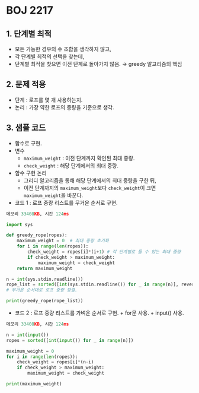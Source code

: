 # BOJ 2217



## 1. 단계별 최적

* 모든 가능한 경우의 수 조합을 생각하지 않고,
* 각 단계별 최적의 선택을 찾는데,
* 단계별 최적을 찾으면 이전 단계로 돌아가지 않음. → greedy 알고리즘의 핵심 



## 2. 문제 적용

* 단계 : 로프를 몇 개 사용하는지.
* 논리 : 가장 약한 로프의 중량을 기준으로 생각.



## 3.  샘플 코드

* 함수로 구현.
* 변수
  * `maximum_weight`  : 이전 단계까지 확인된 최대 중량.
  * `check_weight` : 해당 단계에서의 최대 중량.
* 함수 구현 논리
  * 그리디 알고리즘을 통해 해당 단계에서의 최대 중량을 구한 뒤,
  * 이전 단계까지의 `maximum_weight`보다 `check_weight`이 크면  `maximum_weight`을 바꾼다.
* 코드 1 : 로프 중량 리스트를 무거운 순서로 구현.

```python
메모리 33408KB, 시간 124ms

import sys

def greedy_rope(ropes):
    maximum_weight = 0  # 최대 중량 초기화
    for i in range(len(ropes)):
        check_weight = ropes[i]*(i+1) # 각 단계별로 들 수 있는 최대 중량
        if check_weight > maximum_weight:
            maximum_weight = check_weight
    return maximum_weight

n = int(sys.stdin.readline())
rope_list = sorted([int(sys.stdin.readline()) for _ in range(n)], reverse = True) 
# 무거운 순서대로 로프 중량 정렬. 

print(greedy_rope(rope_list))
```

* 코드 2 : 로프 중량 리스트를 가벼운 순서로 구현. + for문 사용. + input() 사용.

```python
메모리 33408KB, 시간 124ms

n = int(input())
ropes = sorted([int(input()) for _ in range(n)])

maximum_weight = 0
for i in range(len(ropes)):
    check_weight = ropes[i]*(n-i)
    if check_weight > maximum_weight:
        maximum_weight = check_weight

print(maximum_weight)
```



